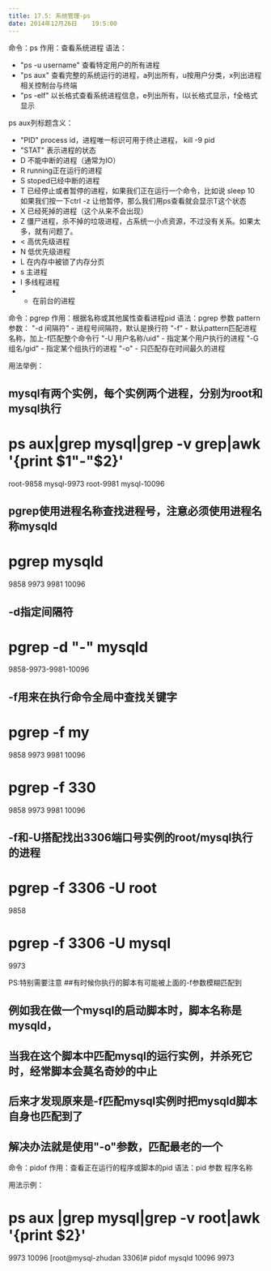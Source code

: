 ```yaml
---
title: 17.5: 系统管理-ps
date: 2014年12月26日	 19:5:00
---
```

 
命令：ps
作用：查看系统进程 
语法：
* "ps -u username" 查看特定用户的所有进程
* "ps aux" 查看完整的系统运行的进程，a列出所有，u按用户分类，x列出进程相关控制台与终端
* "ps -elf" 以长格式查看系统进程信息，e列出所有，l以长格式显示，f全格式显示
 
ps aux列标题含义：
* "PID" process id，进程唯一标识可用于终止进程， kill -9 pid
* "STAT" 表示进程的状态
* D 不能中断的进程（通常为IO）
* R running正在运行的进程
* S stoped已经中断的进程
* T 已经停止或者暂停的进程，如果我们正在运行一个命令，比如说 sleep 10 如果我们按一下ctrl -z 让他暂停，那么我们用ps查看就会显示T这个状态
* X 已经死掉的进程（这个从来不会出现）
* Z 僵尸进程，杀不掉的垃圾进程，占系统一小点资源，不过没有关系。如果太多，就有问题了。
* < 高优先级进程
* N 低优先级进程
* L 在内存中被锁了内存分页
* s 主进程
* l 多线程进程
* + 在前台的进程
 
 
命令：pgrep
作用：根据名称或其他属性查看进程pid
语法：pgrep 参数 pattern
参数：
"-d 间隔符" - 进程号间隔符，默认是换行符 
"-f" - 默认pattern匹配进程名称，加上-f匹配整个命令行
"-U 用户名称/uid" - 指定某个用户执行的进程
"-G 组名/gid" - 指定某个组执行的进程
"-o" - 只匹配存在时间最久的进程
 
用法举例：
## mysql有两个实例，每个实例两个进程，分别为root和mysql执行
# ps aux|grep mysql|grep -v grep|awk '{print $1"-"$2}'
root-9858
mysql-9973
root-9981
mysql-10096
 
## pgrep使用进程名称查找进程号，注意必须使用进程名称mysqld
# pgrep mysqld
9858
9973
9981
10096
 
## -d指定间隔符
# pgrep -d "-" mysqld
9858-9973-9981-10096
 
## -f用来在执行命令全局中查找关键字
# pgrep -f my
9858
9973
9981
10096
# pgrep -f 330
9858
9973
9981
10096
 
## -f和-U搭配找出3306端口号实例的root/mysql执行的进程
# pgrep -f 3306 -U root
9858
# pgrep -f 3306 -U mysql
9973
 
PS:特别需要注意
##有时候你执行的脚本有可能被上面的-f参数模糊匹配到
## 例如我在做一个mysql的启动脚本时，脚本名称是mysqld，
## 当我在这个脚本中匹配mysql的运行实例，并杀死它时，经常脚本会莫名奇妙的中止
## 后来才发现原来是-f匹配mysql实例时把mysqld脚本自身也匹配到了
 
## 解决办法就是使用"-o"参数，匹配最老的一个 
 
命令：pidof
作用：查看正在运行的程序或脚本的pid
语法：pid 参数 程序名称
 
用法示例：
# ps aux |grep mysql|grep -v root|awk '{print $2}'
9973
10096
[root@mysql-zhudan 3306]# pidof mysqld
10096 9973 
